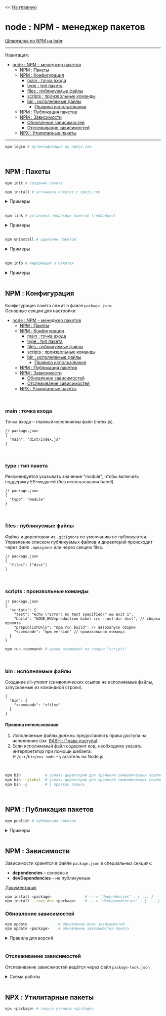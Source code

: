 << [На главную](../README.md)

# node : NPM - менеджер пакетов

[Шпаргалка по NPM на habr](https://habr.com/ru/post/133363/)

---

Навигация:
- [node : NPM - менеджер пакетов](#node--npm---менеджер-пакетов)
  - [NPM : Пакеты](#npm--пакеты)
  - [NPM : Конфигурация](#npm--конфигурация)
    - [main : точка входа](#main--точка-входа)
    - [type : тип пакета](#type--тип-пакета)
    - [files : публикуемые файлы](#files--публикуемые-файлы)
    - [scripts : произвольные команды](#scripts--произвольные-команды)
    - [bin : исполняемые файлы](#bin--исполняемые-файлы)
      - [Правила использования](#правила-использования)
  - [NPM : Публикация пакетов](#npm--публикация-пакетов)
  - [NPM : Зависимости](#npm--зависимости)
    - [Обновление зависимостей](#обновление-зависимостей)
    - [Отслеживание зависимостей](#отслеживание-зависимостей)
  - [NPX : Утилитарные пакеты](#npx--утилитарные-пакеты)

---

<a id="login"></a>

```bash
npm login # аутентификация на npmjs.com
```

<br>

## NPM : Пакеты

<a id="init"></a>

```bash
npm init # создание пакета
```

<a id="install"></a>

```bash
npm install # установка пакетов с npmjs.com
```

<details>
<summary>Примеры</summary>

```bash
npm install                             # установка пакетов из package.json
npm install <package>                   # установка пакета в текущей директории
npm install -g <package>                # установка пакета глобально
npm install <package_1> <package_2>     # установка нескольких пакетов
```

</details><br>

<a id="link"></a>

```bash
npm link # установка локальных пакетов (глобально)
```

<details>
<summary>Примеры</summary>

```bash
npm link # установка пакета из текущей директории (глобально)
```

</details><br>

<a id="uninstall"></a>

```bash
npm uninstall # удаление пакетов
```

<details>
<summary>Примеры</summary>

```bash
npm uninstall <package>                 # удаление пакета в текущей директории
npm uninstall -g <package>              # удаление пакета глобально
npm uninstall <package_1> <package_2>   # удаление нескольких пакетов
```

</details><br>

<a id="info"></a>

```bash
npm info # информация о пакетах
```

<details>
<summary>Примеры</summary>

```bash
npm info <package> # найти информацию по <package> на npmjs.com
```

</details><br>

## NPM : Конфигурация

Конфигурация пакета лежит в файле `package.json`.<br>
Основные секции для настройки:

- [node : NPM - менеджер пакетов](#node--npm---менеджер-пакетов)
  - [NPM : Пакеты](#npm--пакеты)
  - [NPM : Конфигурация](#npm--конфигурация)
    - [main : точка входа](#main--точка-входа)
    - [type : тип пакета](#type--тип-пакета)
    - [files : публикуемые файлы](#files--публикуемые-файлы)
    - [scripts : произвольные команды](#scripts--произвольные-команды)
    - [bin : исполняемые файлы](#bin--исполняемые-файлы)
      - [Правила использования](#правила-использования)
  - [NPM : Публикация пакетов](#npm--публикация-пакетов)
  - [NPM : Зависимости](#npm--зависимости)
    - [Обновление зависимостей](#обновление-зависимостей)
    - [Отслеживание зависимостей](#отслеживание-зависимостей)
  - [NPX : Утилитарные пакеты](#npx--утилитарные-пакеты)

<br>

### main : точка входа

Точка входа – главный исполняемы файл (index.js).

```jsonc
// package.json
{
  "main": "dist/index.js"
}
```

<br>

### type : тип пакета

Рекомендуется указывать значение "module", чтобы включить поддержку ES-модулей (без использования babel).

```jsonc
// package.json
{
  "type": "module"
}
```

<br>

### files : публикуемые файлы

Файлы и директории из `.gitignore` по умолчанию не публикуются.<br>
Управление списком публикуемых файлов и директорий происходит через файл `.npmignore` или через секцию files.

```jsonc
// package.json
{
  "files": ["dist"]
}
```

<br>

### scripts : произвольные команды

```jsonc
// package.json
{
  "scripts": {
    "test": "echo \"Error: no test specified\" && exit 1",
    "build": "NODE_ENV=production babel src --out-dir dist", // сборка проекта
    "prepublishOnly": "npm run build", // автозапуск сборки
    "<command>": "npm version" // произвольная команда
  }
}
```

```bash
npm run <command> # вызов <command> из секции "scripts"
```

<br>

### bin : исполняемые файлы

Создание cli-утилит (символических ссылок на исполняемые файлы, запускаемые из командной строки).

```jsonc
{
  "bin": {
    "<command>": "<file>"
  }
}
```

#### Правила использования

1. Исполняемые файлы должны предоставлять права доступа на исполнение (см. [BASH : Права доступа](./bash.md#bash--права-доступа)).
2. Если исполняемый файл содержит код, необходимо указать интерпретатор при помощи шебанга:<br>
   `#!/usr/bin/env node` – указатель на Node.js

<br>

```bash
npm bin           # узнать директорию для хранения символических ссылок (локальных)
npm bin --global  # узнать директорию для хранения символических ссылок (глобальных)
npm bin -g        # | краткая запись
```

<br>

## NPM : Публикация пакетов

<a id="publish"></a>

```bash
npm publish # публикация пакетов
```

<details>
<summary>Примеры</summary>

```bash
npm publish             # публикация пакета на npmjs.com
npm publish --dry-run   # публикация пакета локально
```

</details><br>

## NPM : Зависимости

Зависимости хранятся в файле `package.json` в специальных секциях:

- **dependencies** – основные
- **devDependencies** – не публикуемые

[Документация](https://docs.npmjs.com/files/package.json#dependencies)

```bash
npm install <package>               # ---> "dependencies" : { ... }
npm install --save-dev <package>    # ---> "devDependencies" : { ... }
```

### Обновление зависимостей

<a id="update"></a>

```bash
npm update              # обновление всех зависимостей
npm update <package>    # обновление зависимостей пакета
```

<details>
<summary>Правила для версий</summary>

- `*` – любая версия
- `1.2.3` - точная версия
- `>1.2.3` - больше
- `>=1.2.3` - больше либо равна
- `<1.2.3` - меньше
- `<=1.2.3` - меньше либо равна
- `^1.2.3` - больше либо равна (кроме мажора),<br>
  т.е. >= 1.2.3 и < 2.0.0
- `~1.2.3` – больше либо равна (кроме мажора и минора),<br>
  т.е. >= 1.2.3 и < 1.3.0
- `1.2.x` – вместо х любая цифра

</details><br>

### Отслеживание зависимостей

Отслеживание зависимостей ведётся через файл `package-lock.json`

<details>
<summary>Схема работы</summary>

![отслеживание зависимостей](https://github.com/cgehuzi/notes/raw/main/images/npm-package-lock.jpg)

</details><br>

## NPX : Утилитарные пакеты

<a id="npx"></a>

```bash
npx <package> # запуск утилиты <package>
```
